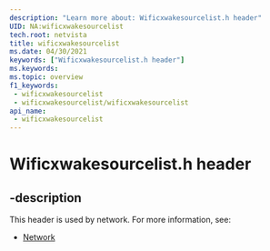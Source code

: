 ```yaml
---
description: "Learn more about: Wificxwakesourcelist.h header"
UID: NA:wificxwakesourcelist
tech.root: netvista
title: wificxwakesourcelist
ms.date: 04/30/2021
keywords: ["Wificxwakesourcelist.h header"]
ms.keywords: 
ms.topic: overview
f1_keywords:
 - wificxwakesourcelist
 - wificxwakesourcelist/wificxwakesourcelist
api_name:
 - wificxwakesourcelist
---
```


# Wificxwakesourcelist.h header


## -description

This header is used by network. For more information, see:

- [Network](../_netvista/index.md)

